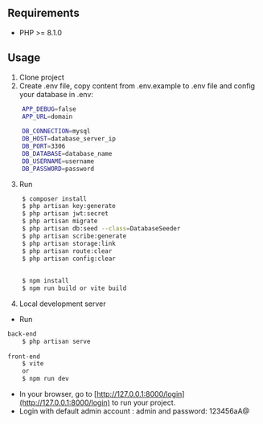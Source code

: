 ## Requirements

- PHP >= 8.1.0

## Usage

1. Clone project
2. Create .env file, copy content from .env.example to .env file and config your database in .env:

``` bash
    APP_DEBUG=false
    APP_URL=domain
	
	DB_CONNECTION=mysql
	DB_HOST=database_server_ip
	DB_PORT=3306
	DB_DATABASE=database_name
	DB_USERNAME=username
	DB_PASSWORD=password

```

3. Run

``` bash
	$ composer install
	$ php artisan key:generate
	$ php artisan jwt:secret
	$ php artisan migrate
	$ php artisan db:seed --class=DatabaseSeeder
	$ php artisan scribe:generate
	$ php artisan storage:link
	$ php artisan route:clear
	$ php artisan config:clear
	
	
	$ npm install
	$ npm run build or vite build

```

4. Local development server

- Run

``` bash
back-end
	$ php artisan serve
	
front-end
	$ vite
	or
	$ npm run dev
```

- In your browser, go to [http://127.0.0.1:8000/login](http://127.0.0.1:8000/login) to run your project.
- Login with default admin account : admin and password: 123456aA@
